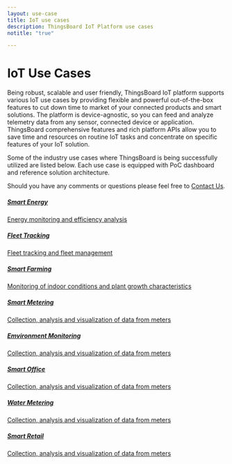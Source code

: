 ```yaml
---
layout: use-case
title: IoT use cases
description: ThingsBoard IoT Platform use cases
notitle: "true"

---
```


<h1 class="usecase-title">IoT Use Cases</h1>

Being robust, scalable and user friendly, ThingsBoard IoT platform supports various IoT use cases by providing flexible and powerful out-of-the-box features to cut down time to market of your connected products and smart solutions. The platform is device-agnostic, so you can feed and analyze telemetry data from any sensor, connected device or application. ThingsBoard comprehensive features and rich platform APIs allow you to save time and resources on routine IoT tasks and concentrate on specific features of your IoT solution.

Some of the industry use cases where ThingsBoard is being successfully utilized are listed below. Each use case is equipped with PoC dashboard and reference solution architecture.

Should you have any comments or questions please feel free to [Contact Us](/docs/contact-us/).

<div class="usecase-cards">
    <a style="background-image: url(/images/usecases/smart-energy/se1.png);" href="/smart-energy/" class="card">
        <div>
            <h5 class="title">Smart Energy</h5>
            <p>Energy monitoring and efficiency analysis</p>
        </div>
    </a>
    <a style="background-image: url(/images/usecases/fleet-tracking/ft2.png);" href="/fleet-tracking/" class="card">
        <div>
            <h5 class="title">Fleet Tracking</h5>
            <p>Fleet tracking and fleet management</p>
        </div>    
    </a>
    <a style="background-image: url(/images/usecases/smart-farming/sf2.png);" href="/smart-farming/" class="card">
        <div>
            <h5 class="title">Smart Farming</h5>
            <p>Monitoring of indoor conditions and plant growth characteristics</p>
        </div>
    </a>   
    <a style="background-image: url(/images/usecases/smart-metering/sm1.png);" href="/smart-metering/" class="card">
        <div>
            <h5 class="title">Smart Metering</h5>
            <p>Collection, analysis and visualization of data from meters</p>
        </div>
    </a>
    <a style="background-image: url(/images/usecases/smart-metering/sm1.png);" href="/use-cases/environment-monitoring/" class="card">
        <div>
            <h5 class="title">Emvironment Monitoring</h5>
            <p>Collection, analysis and visualization of data from meters</p>
        </div>
    </a>
    <a style="background-image: url(/images/usecases/smart-metering/sm1.png);" href="/use-cases/smart-office/" class="card">
        <div>
            <h5 class="title">Smart Office</h5>
            <p>Collection, analysis and visualization of data from meters</p>
        </div>
    </a>
    <a style="background-image: url(/images/usecases/smart-metering/sm1.png);" href="/use-cases/water-metering/" class="card">
        <div>
            <h5 class="title">Water Metering</h5>
            <p>Collection, analysis and visualization of data from meters</p>
        </div>
    </a>
    <a style="background-image: url(/images/usecases/smart-metering/sm1.png);" href="/use-cases/smart-retail/" class="card">
        <div>
            <h5 class="title">Smart Retail</h5>
            <p>Collection, analysis and visualization of data from meters</p>
        </div>
    </a>
</div>
